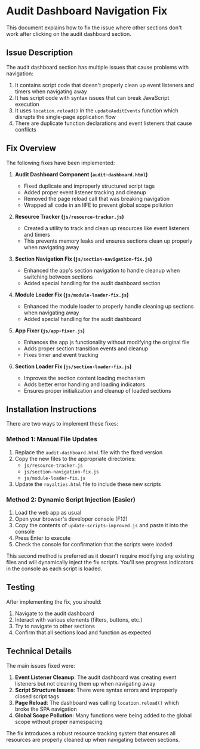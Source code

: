 # Audit Dashboard Navigation Fix

This document explains how to fix the issue where other sections don't work after clicking on the audit dashboard section.

## Issue Description

The audit dashboard section has multiple issues that cause problems with navigation:

1. It contains script code that doesn't properly clean up event listeners and timers when navigating away
2. It has script code with syntax issues that can break JavaScript execution
3. It uses `location.reload()` in the `updateAuditEvents` function which disrupts the single-page application flow
4. There are duplicate function declarations and event listeners that cause conflicts

## Fix Overview

The following fixes have been implemented:

1. **Audit Dashboard Component (`audit-dashboard.html`)**
   - Fixed duplicate and improperly structured script tags
   - Added proper event listener tracking and cleanup
   - Removed the page reload call that was breaking navigation
   - Wrapped all code in an IIFE to prevent global scope pollution

2. **Resource Tracker (`js/resource-tracker.js`)**
   - Created a utility to track and clean up resources like event listeners and timers
   - This prevents memory leaks and ensures sections clean up properly when navigating away

3. **Section Navigation Fix (`js/section-navigation-fix.js`)**
   - Enhanced the app's section navigation to handle cleanup when switching between sections
   - Added special handling for the audit dashboard section

4. **Module Loader Fix (`js/module-loader-fix.js`)**
   - Enhanced the module loader to properly handle cleaning up sections when navigating away
   - Added special handling for the audit dashboard
   
5. **App Fixer (`js/app-fixer.js`)**
   - Enhances the app.js functionality without modifying the original file
   - Adds proper section transition events and cleanup
   - Fixes timer and event tracking
   
6. **Section Loader Fix (`js/section-loader-fix.js`)**
   - Improves the section content loading mechanism
   - Adds better error handling and loading indicators
   - Ensures proper initialization and cleanup of loaded sections

## Installation Instructions

There are two ways to implement these fixes:

### Method 1: Manual File Updates

1. Replace the `audit-dashboard.html` file with the fixed version
2. Copy the new files to the appropriate directories:
   - `js/resource-tracker.js`
   - `js/section-navigation-fix.js`
   - `js/module-loader-fix.js`
3. Update the `royalties.html` file to include these new scripts

### Method 2: Dynamic Script Injection (Easier)

1. Load the web app as usual
2. Open your browser's developer console (F12)
3. Copy the contents of `update-scripts-improved.js` and paste it into the console
4. Press Enter to execute
5. Check the console for confirmation that the scripts were loaded

This second method is preferred as it doesn't require modifying any existing files and will dynamically inject the fix scripts. You'll see progress indicators in the console as each script is loaded.

## Testing

After implementing the fix, you should:

1. Navigate to the audit dashboard
2. Interact with various elements (filters, buttons, etc.)
3. Try to navigate to other sections
4. Confirm that all sections load and function as expected

## Technical Details

The main issues fixed were:

1. **Event Listener Cleanup**: The audit dashboard was creating event listeners but not cleaning them up when navigating away
2. **Script Structure Issues**: There were syntax errors and improperly closed script tags
3. **Page Reload**: The dashboard was calling `location.reload()` which broke the SPA navigation
4. **Global Scope Pollution**: Many functions were being added to the global scope without proper namespacing

The fix introduces a robust resource tracking system that ensures all resources are properly cleaned up when navigating between sections.